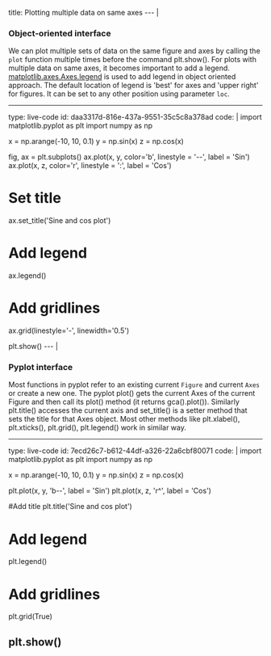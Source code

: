 title: Plotting multiple data on same axes
--- |
  ### Object-oriented interface
  We can plot multiple sets of data on the same figure and axes by calling the `plot` function multiple times before the command plt.show(). For plots with multiple data on same axes, it becomes important to add a legend. [matplotlib.axes.Axes.legend](matplotlib.axes.Axes.legend) is used to add legend in object oriented approach. The default location of legend is 'best' for axes and 'upper right' for figures. It can be set to any other position using parameter `loc`.

---
type: live-code
id: daa3317d-816e-437a-9551-35c5c8a378ad
code: |
  import matplotlib.pyplot as plt
  import numpy as np

  x = np.arange(-10, 10, 0.1)
  y = np.sin(x)
  z = np.cos(x)

  fig, ax = plt.subplots()
  ax.plot(x, y, color='b', linestyle = '--', label = 'Sin')
  ax.plot(x, z, color='r', linestyle = ':', label = 'Cos')

  # Set title
  ax.set_title('Sine and cos plot')

  # Add legend
  ax.legend()

  # Add gridlines
  ax.grid(linestyle='-', linewidth='0.5')

  plt.show()
--- |
  ### Pyplot interface
  Most functions in pyplot refer to an existing current `Figure` and current `Axes` or create a new one. The pyplot plot() gets the current Axes of the current Figure and then call its plot() method (it returns gca().plot()). Similarly plt.title() accesses the current axis and set_title() is a setter method that sets the title for that Axes object. Most other methods like plt.xlabel(), plt.xticks(), plt.grid(), plt.legend() work in similar way.

---
type: live-code
id: 7ecd26c7-b612-44df-a326-22a6cbf80071
code: |
  import matplotlib.pyplot as plt
  import numpy as np

  x = np.arange(-10, 10, 0.1)
  y = np.sin(x)
  z = np.cos(x)

  plt.plot(x, y, 'b--', label = 'Sin')
  plt.plot(x, z, 'r^', label = 'Cos')

  #Add title
  plt.title('Sine and cos plot')

  # Add legend
  plt.legend()

  # Add gridlines
  plt.grid(True)


  plt.show()
---
